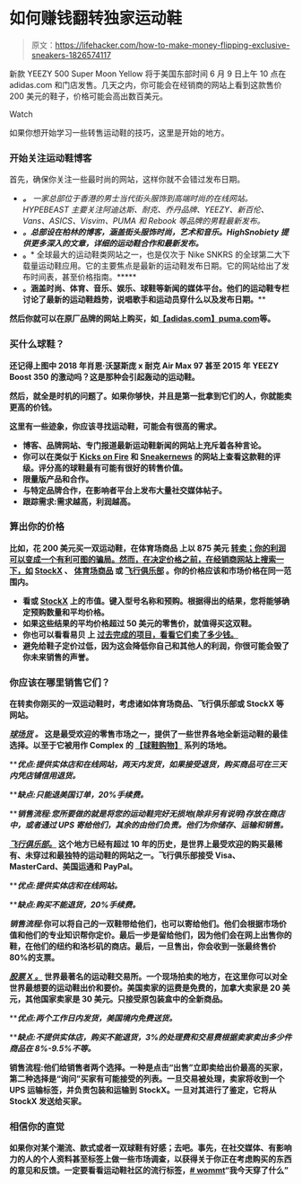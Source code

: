 # 如何赚钱翻转独家运动鞋

> 原文：<https://lifehacker.com/how-to-make-money-flipping-exclusive-sneakers-1826574117>

新款 YEEZY 500 Super Moon Yellow 将于美国东部时间 6 月 9 日上午 10 点在 adidas.com 和门店发售。几天之内，你可能会在经销商的网站上看到这款售价 200 美元的鞋子，价格可能会高出数百美元。

Watch

如果你想开始学习一些转售运动鞋的技巧，这里是开始的地方。

### **开始关注运动鞋博客**

首先，确保你关注一些最时尚的网站，这样你就不会错过发布日期。

*   [](https://hypebeast.com/footwear)****。*** 一家总部位于香港的男士当代街头服饰到高端时尚的在线网站。HYPEBEAST 主要关注阿迪达斯、耐克、乔丹品牌、YEEZY、新百伦、Vans、ASICS、Visvim、PUMA 和 Rebook 等品牌的男鞋最新发布。*
*   *[](https://www.highsnobiety.com/sneakers/)**。总部设在柏林的博客，涵盖街头服饰时尚，艺术和音乐。HighSnobiety 提供更多深入的文章，详细的运动鞋合作和最新发布。***
*   ***[](https://www.kicksonfire.com/)*****。*** 全球最大的运动鞋类网站之一，也是仅次于 Nike SNKRS 的全球第二大下载量运动鞋应用。它的主要焦点是最新的运动鞋发布日期。它的网站给出了发布时间表，甚至价格指南。*****
*   *****[](https://www.complex.com/sneakers/)***。**涵盖时尚、体育、音乐、娱乐、球鞋等新闻的媒体平台。他们的运动鞋专栏讨论了最新的运动鞋趋势，说唱歌手和运动员穿什么以及发布日期。******

******然后你就可以在原厂品牌的网站上购买，如[【adidas.com】](https://www.adidas.com/us)[puma.com](https://us.puma.com/en_US/home?locale=en_US&mktID=PL:Brand%20Marketing:Puma.com-CatchAllPage:United%20States-en&plinkID=Brand)等。******

### ********买什么球鞋？********

******还记得上图中 2018 年肖恩·沃瑟斯庞 x 耐克 Air Max 97 甚至 2015 年 YEEZY Boost 350 的激动吗？这是那种会引起轰动的运动鞋。******

******然后，就全是时机的问题了。如果你够快，并且是第一批拿到它们的人，你就能卖更高的价钱。******

******这里有一些迹象，你应该寻找运动鞋，可能会有很高的需求。******

*   ******博客、品牌网站、专门报道最新运动鞋新闻的网站上充斥着各种言论。******
*   ******你可以在类似于 [Kicks on Fire](http://www.kicksonfire.com/) 和 [Sneakernews](http://www.sneakernews.com/) 的网站上查看这款鞋的评级。评分高的球鞋最有可能有很好的转售价值。******
*   ******限量版产品和合作。******
*   ******与特定品牌合作，在影响者平台上发布大量社交媒体帖子。******
*   ******跟踪需求:需求越高，利润越高。******

### ********算出你的价格********

******比如，花 200 美元买一双运动鞋，在体育场商品 上以 875 美元 [转卖；你的利润可以变成一个有利可图的骗局。然而，在决定价格之前，在经销商网站上搜索一下，如](https://www.stadiumgoods.com/yeezy-500-db2966-sumoye-sumoye-sumoye) [StockX](https://stockx.com/) 、 [体育场商品](https://www.stadiumgoods.com/?gclid=EAIaIQobChMI_ubGsI-_2wIVB8ZkCh1bdQpSEAAYASAAEgKxv_D_BwE) 或 [飞行俱乐部](https://www.flightclub.com/) 。你的价格应该和市场价格在同一范围内。******

*   ******看或 [StockX](https://stockx.com/) 上的市值。键入型号名称和预购。根据得出的结果，您将能够确定预购数量和平均价格。******
*   ******如果这些结果的平均价格超过 50 美元的零售价，就值得买这双鞋。******
*   ******你也可以看看易贝 上 [过去完成的项目，看看它们卖了多少钱。](https://www.ebay.com/sch/i.html?_from=R40&_trksid=p2334524.m570.l2632.R2.TR12.TRC2.A0.H0.Xsneakers.TRS0&_nkw=sneakers&_sacat=93427&LH_TitleDesc=0&_fsrp=1&_osacat=-1&_odkw=Jordan&LH_Complete=1&_dcat=15709&rt=nc&cc_bn_id=21827843)******
*   ******避免给鞋子定价过低，因为这会降低你自己和其他人的利润，你很可能会毁了你未来销售的声誉。******

### ******你应该在哪里销售它们？******

******在转卖你刚买的一双运动鞋时，考虑诸如体育场商品、飞行俱乐部或 StockX 等网站。******

******[***球场货***](https://www.stadiumgoods.com/?gclid=EAIaIQobChMI-IDjkq-92wIVUIF-Ch0XQAyaEAAYASAAEgKw7vD_BwE) ***。*** 这是最受欢迎的零售市场之一，提供了一些世界各地全新运动鞋的最佳选择。以至于它被用作 Complex 的 [【球鞋购物】](https://www.youtube.com/playlist?list=PLNE967m3_UeS3_p8RV77IgBqVhjOjO49Y) 系列的场地。****** 

*******优点:*提供实体店和在线网站，两天内发货，如果接受退货，购买商品可在三天内凭店铺信用退货。******

*******缺点:*只能退美国订单，20%手续费。******

*******销售流程:*您所要做的就是将您的运动鞋完好无损地(除非另有说明)存放在商店中，或者通过 UPS 寄给他们，其余的由他们负责。他们为你储存、运输和销售。******

******[***飞行俱乐部。***](https://www.flightclub.com/) 这个地方已经有超过 10 年的历史，是世界上最受欢迎的购买最稀有、未穿过和最独特的运动鞋的网站之一。飞行俱乐部接受 Visa、MasterCard、美国运通和 PayPal。******

*******优点:*提供实体店和在线网站。******

*******缺点:*购买不能退货，20%手续费。******

*******销售流程*:你可以将自己的一双鞋带给他们，也可以寄给他们。他们会根据市场价值和他们的专业知识帮你定价。最后一步是留给他们，因为他们会在网上出售你的鞋，在他们的纽约和洛杉矶的商店。最后，一旦售出，你会收到一张最终售价 80%的支票。******

******[***股票 X** 。*](https://stockx.com/?gclid=EAIaIQobChMI97r8pa-92wIVDnZ-Ch3y8wyaEAAYASAAEgL3f_D_BwE) 世界最著名的运动鞋交易所。一个现场拍卖的地方，在这里你可以对全世界最想要的运动鞋出价和要价。美国卖家的运费是免费的，加拿大卖家是 20 美元，其他国家卖家是 30 美元。只接受原包装盒中的全新商品。******

*******优点:*两个工作日内发货，美国境内免费送货。******

*******缺点:*不提供实体店，购买不能退货，3%的处理费和交易费根据卖家卖出多少件商品在 8%-9.5%不等。******

******销售流程:他们给销售者两个选择。一种是点击“出售”立即卖给出价最高的买家，第二种选择是“询问”买家有可能接受的列表。一旦交易被处理，卖家将收到一个 UPS 运输标签，并负责包装和运输到 StockX。一旦对其进行了鉴定，它将从 StockX 发送给买家。******

### ******相信你的直觉******

******如果你对某个潮流、款式或者一双球鞋有好感；去吧。事先，在社交媒体、有影响力的人的个人资料甚至标签上做一些市场调查，以获得关于你正在考虑购买的东西的意见和反馈。一定要看看运动鞋社区的流行标签，[# wommt](https://www.highsnobiety.com/2017/03/21/womft-interview/)“我今天穿了什么”******